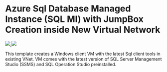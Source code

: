 # Azure Sql Database Managed Instance (SQL MI) with JumpBox Creation inside New Virtual Network
<a href="https://portal.azure.com/#create/Microsoft.Template/uri/https%3A%2F%2Fraw.githubusercontent.com%2Fjovanpop-msft%2Fazure-quickstart-templates%2Fmaster%2F201-vm-win-vnet-sql-tools%2Fazuredeploy.json" target="_blank">
    <img src="http://azuredeploy.net/deploybutton.png"/>
</a>
<a href="http://armviz.io/#/?load=https%3A%2F%2Fraw.githubusercontent.com%2Fmaster%2Fazure-quickstart-templates%2Fmaster%2F201-vm-win-vnet-sql-tools%2Fazuredeploy.json" target="_blank">
    <img src="http://armviz.io/visualizebutton.png"/>
</a>

This template creates a Windows client VM with the latest Sql client tools in existing VNet. VM comes with the latest version of SQL Server Management Studio (SSMS) and SQL Operation Studio preinstalled.

